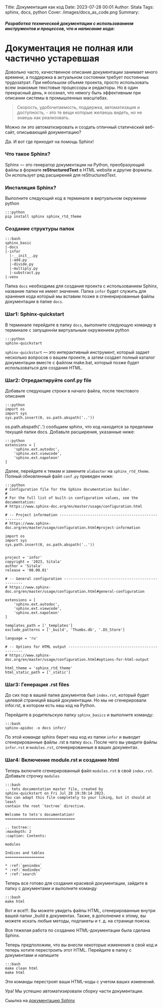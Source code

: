 Title: Документация как код 
Date: 2023-07-28 00:01
Author: Sitala
Tags: sphinx, docs, python 
Cover: /images/docs_as_code.png
Summary:

##### Разработка технической документации с использованием инструментов и процессов, что и написание кода: 

[1]:https://www.joelonsoftware.com/2000/04/06/things-you-should-never-do-part-i/?utm_source=pocket_saves
[2]:https://www.joelonsoftware.com/about-me/

# Документация не полная или частично устаревшая 

Довольно часто, качественное описание документации занимает много времени, а поддержка в актуальном состоянии требует постоянных трудозатрат. При небольшом объеме проекта, просто использовать всем знакомые текстовые процессоры и редакторы. Но в один прекрасный день, я осознал, что немогу быть эффективным при описании системы в промышленных масштабах. 

>Скорость, удобочитаемость, поддержка, автоматизация и доступность, - это те вещи которые желаешь видеть, но не знаешь как реализовать.

Можно ли это автоматизировать и создать отличный статический веб-сайт, описывающий документацию? 

Да. И вот где приходит на помощь Sphinx!

### Что такое Sphinx?

Sphinx — это генератор документации на Python, преобразующий файлы в формате **reStructuredText** в HTML website и другие форматы. Он использует ряд расширений для reStructuredText.

### Инсталяция Sphinx?

Выполните следующий код в терминале в виртуальном окружении python

	:::python
    pip install sphinx sphinx_rtd_theme

### Создание структуры папок

	:::bash
    sphinx_basic
    |-docs
    |-infor
      |-__init__.py
      |-add.py
      |-divide.py
      |-multiply.py
      |-substract.py
    |-venv

Папка `docs` необходима для создания проекта с использованием Sphinx, название папки не имеет значения. Папка `infor` будет служить для хранения кода который мы вставим позже в сгененрированные файлы документации в папке `docs`.

### Шаг1: Sphinx-quickstart

В терминале перейдите в папку `docs`, выполните следующую команду в терминале с запущеннім виртуальным окружением python

    :::python
    sphinx-quickstart

`sphinx-quickstart` — это интерактивный инструмент, который задает несколько вопросов о вашем проекте, а затем создает полный каталог документации вместе с файлом make.bat, который позже будет использоваться для создания HTML.

### Шаг2: Отредактируйте conf.py file

Добавьте следующие строки в начало файла, после текстового описания

	:::python
    import os
    import sys
    sys.path.insert(0, os.path.abspath('..'))

os.path.abspath('..') сообщаем sphinx, что код находится за пределами текущей папки docs.
Добавьте расширения, указанные ниже:

    :::python
    extensions = [
        'sphinx.ext.autodoc',
        'sphinx.ext.viewcode',
        'sphinx.ext.napoleon'
    ]

Далее, перейдите к темам и замените `alabaster` на `sphinx_rtd_theme`. Полный обновленный файл `conf.py` приведен ниже:

    :::python
    # Configuration file for the Sphinx documentation builder.
    #
    # For the full list of built-in configuration values, see the documentation:
    # https://www.sphinx-doc.org/en/master/usage/configuration.html

    # -- Project information -----------------------------------------------------
    # https://www.sphinx-doc.org/en/master/usage/configuration.html#project-information

    import os
    import sys
    sys.path.insert(0, os.path.abspath('..'))


    project = 'infor'
    copyright = '2023, Sitala'
    author = 'Sitala'
    release = '00.00.01'

    # -- General configuration ---------------------------------------------------
    # https://www.sphinx-doc.org/en/master/usage/configuration.html#general-configuration

    extensions = [
        'sphinx.ext.autodoc',
        'sphinx.ext.viewcode',
        'sphinx.ext.napoleon'
    ]

    templates_path = ['_templates']
    exclude_patterns = ['_build', 'Thumbs.db', '.DS_Store']

    language = 'ru'

    # -- Options for HTML output -------------------------------------------------
    # https://www.sphinx-doc.org/en/master/usage/configuration.html#options-for-html-output

    html_theme = 'sphinx_rtd_theme'
    html_static_path = ['_static']


### Шаг3: Генерация .rst files

До сих пор в вашей папке документов был `index.rst`, который будет целевой страницей вашей документации. Но мы не сгенерировали infor.rst, в котором есть наш код на Python.

Перейдите в родительскую папку `sphinx_basics` и выполните команду:

    :::bash
    sphinx-apidoc -o docs infor/


По этой команде sphinx берет наш код из папки `infor` и выводит сгенерированные файлы .rst в папку `docs`. После чего вы увидите файлы `infor.rst` и `modules.rst`, сгенерированные в ваших документах.

### Шаг4: Включение module.rst и создание html

Теперь включите сгенерированный файл `modules.rst` в свой `index.rst`. Добавьте строчку `modules`

    :::bash
    .. tets documentation master file, created by
    sphinx-quickstart on Fri Jul 28 19:38:14 2023.
    You can adapt this file completely to your liking, but it should at least
    contain the root `toctree` directive.

    Welcome to tets's documentation!
    ================================

    .. toctree::
    :maxdepth: 2
    :caption: Contents:

    modules

    Indices and tables
    ==================

    * :ref:`genindex`
    * :ref:`modindex`
    * :ref:`search`


Теперь все готово для создания красивой документации, зайдите в папку с документами и выполните команду

    :::bash
    make html

Вот и все!!!. Вы можете увидеть файлы HTML, сгенерированные внутри вашей папки _build в документах. Также, в дополнение к этому, вы можете искать любые методы, подпакеты и т. д. на странице поиска. 

Вся тяжелая работа по созданию HTML-документации была сделана Sphinx.

Теперь предположим, что вы внесли некоторые изменения в свой код и теперь хотите перестроить этот HTML. Перейдите в папку с документами и напишите

    :::bash
    make clean html
    make html

Эти команды перестроят ваши HTML-коды с учетом ваших изменений.

Ура! Мы успешно автоматизировали сборку части документации.

Сыылка на [документацию Sphinx][1]

[1]:https://www.sphinx-doc.org/en/master/index.html